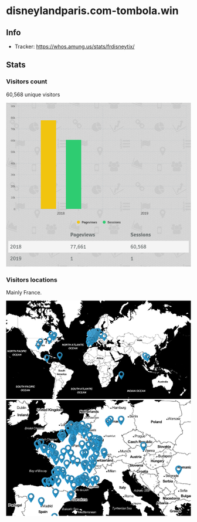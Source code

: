 # disneylandparis.com-tombola.win

## Info

- Tracker: https://whos.amung.us/stats/frdisneytix/

## Stats

### Visitors count

60,568 unique visitors

![](./stats/screenshot-whos.amung.us-2020.04.21-00_20_56.png)

### Visitors locations

Mainly France.

![](./stats/screenshot-whos.amung.us-2020.04.21-00_21_26.png)
![](./stats/screenshot-whos.amung.us-2020.04.21-00_21_36.png)
